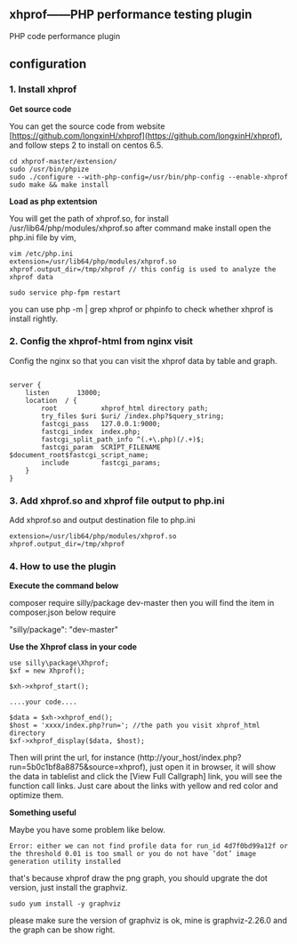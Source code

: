 ## xhprof——PHP performance testing plugin
PHP code performance plugin

## configuration

### 1. Install xhprof
**Get source code**  

You can get the source code from website [https://github.com/longxinH/xhprof](https://github.com/longxinH/xhprof),
and follow steps 2 to install on centos 6.5. 

```
cd xhprof-master/extension/
sudo /usr/bin/phpize
sudo ./configure --with-php-config=/usr/bin/php-config --enable-xhprof
sudo make && make install
```

**Load as php extentsion**   

You will get the path of xhprof.so, for install /usr/lib64/php/modules/xhprof.so after command make install
open the php.ini file by vim, 

```
vim /etc/php.ini  
extension=/usr/lib64/php/modules/xhprof.so 
xhprof.output_dir=/tmp/xhprof // this config is used to analyze the xhprof data

sudo service php-fpm restart
```
you can use php -m | grep xhprof or phpinfo to check whether xhprof is install rightly.

### 2. Config the xhprof-html from nginx visit
Config the nginx so that you can visit the xhprof data by table and graph.
```

server {
    listen       13000;
    location  / { 
        root           xhprof_html directory path;
        try_files $uri $uri/ /index.php?$query_string;
        fastcgi_pass   127.0.0.1:9000;
        fastcgi_index  index.php;
        fastcgi_split_path_info ^(.+\.php)(/.+)$;
        fastcgi_param  SCRIPT_FILENAME   $document_root$fastcgi_script_name;
        include        fastcgi_params;
    }   
}

```

### 3. Add xhprof.so and xhprof file output to php.ini
Add xhprof.so and output destination file to php.ini

```
extension=/usr/lib64/php/modules/xhprof.so
xhprof.output_dir=/tmp/xhprof
```


### 4. How to use the plugin

**Execute the command below**    

composer require silly/package dev-master
then you will find the item in composer.json below require

"silly/package": "dev-master"

**Use the Xhprof class in your code**   

```
use silly\package\Xhprof;
$xf = new Xhprof();

$xh->xhprof_start();

....your code....

$data = $xh->xhprof_end();
$host = 'xxxx/index.php?run='; //the path you visit xhprof_html directory
$xf->xhprof_display($data, $host);
```
Then will print the url, for instance (http://your_host/index.php?run=5b0c1bf8a8875&source=xhprof),
just open it in browser, it will show the data in tablelist and click the [View Full Callgraph] link, 
you will see the function call links. Just care about the links with yellow and red color and optimize them.

**Something useful**   

Maybe you have some problem like below.

```
Error: either we can not find profile data for run_id 4d7f0bd99a12f or 
the threshold 0.01 is too small or you do not have ‘dot’ image 
generation utility installed
```
that's because xhprof draw the png graph, you should upgrate the dot version, just install the graphviz.

```
sudo yum install -y graphviz
```
 please make sure the version of graphviz is ok, mine is graphviz-2.26.0 and the graph can be show right.

